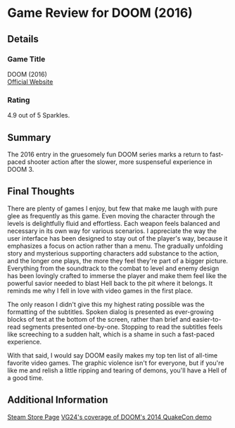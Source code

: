 # Game Review for DOOM (2016)

## Details

### Game Title
DOOM (2016)
<br>[Official Website](https://bethesda.net/en/game/doom-2016)

### Rating
4.9 out of 5 Sparkles.

## Summary
The 2016 entry in the gruesomely fun DOOM series marks a return to fast-paced shooter action after the slower, more suspenseful experience in DOOM 3.

## Final Thoughts
There are plenty of games I enjoy, but few that make me laugh with pure glee as frequently as this game. Even moving the character through the levels is delightfully fluid and effortless. Each weapon feels balanced and necessary in its own way for various scenarios. I appreciate the way the user interface has been designed to stay out of the player's way, because it emphasizes a focus on action rather than a menu. The gradually unfolding story and mysterious supporting characters add substance to the action, and the longer one plays, the more they feel they're part of a bigger picture. Everything from the soundtrack to the combat to level and enemy design has been lovingly crafted to immerse the player and make them feel like the powerful savior needed to blast Hell back to the pit where it belongs. It reminds me why I fell in love with video games in the first place.

The only reason I didn't give this my highest rating possible was the formatting of the subtitles. Spoken dialog is presented as ever-growing blocks of text at the bottom of the screen, rather than brief and easier-to-read segments presented one-by-one. Stopping to read the subtitles feels like screeching to a sudden halt, which is a shame in such a fast-paced experience.

With that said, I would say DOOM easily makes my top ten list of all-time favorite video games. The graphic violence isn't for everyone, but if you're like me and relish a little ripping and tearing of demons, you'll have a Hell of a good time.

## Additional Information
[Steam Store Page](https://store.steampowered.com/app/379720/DOOM/)
[VG24's coverage of DOOM's 2014 QuakeCon demo](https://www.vg247.com/2014/07/18/doom-4-details-quakecon-2014-reboot/)
